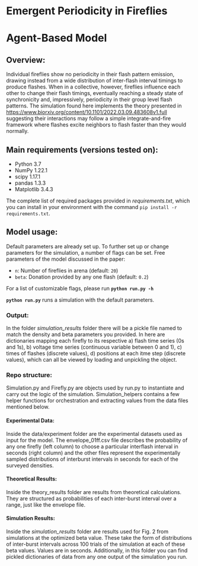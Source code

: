 # Emergent Periodicity in Fireflies
# Agent-Based Model

## Overview:
Individual fireflies show no periodicity in their flash pattern emission, drawing instead from a wide distribution of inter-flash interval timings to produce flashes. When in a collective, however, fireflies influence each other to change their flash timings, eventually reaching a steady state of synchronicity and, impressively, periodicity in their group level flash patterns. The simulation found here implements the theory presented in https://www.biorxiv.org/content/10.1101/2022.03.09.483608v1.full suggesting their interactions may follow a simple integrate-and-fire framework where flashes excite neighbors to flash faster than they would normally.

## Main requirements (versions tested on):
- Python 3.7
- NumPy 1.22.1
- scipy 1.17.1
- pandas 1.3.3
- Matplotlib 3.4.3

The complete list of required packages provided in *requirements.txt*, which you can install in your environment with the command `pip install -r requirements.txt`. 

## Model usage:
Default parameters are already set up. To further set up or change parameters for the simulation, a number of flags can be set. Free parameters of the model discussed in the paper:
- `n`: Number of fireflies in arena (default: `20`)
- `beta`: Donation provided by any one flash (default: `0.2`)

For a list of customizable flags, please run **`python run.py -h`**

**`python run.py`** runs a simulation with the default parameters.

### Output:
In the folder *simulation_results* folder there will be a pickle file named to match the density and beta parameters you provided. In here are dictionaries mapping each firefly to its respective a) flash time series (0s and 1s), b) voltage time series (continuous variable between 0 and 1), c) times of flashes (discrete values), d) positions at each itme step (discrete values), which can all be viewed by loading and unpickling the object.


### Repo structure:
Simulation.py and Firefly.py are objects used by run.py to instantiate and carry out the logic of the simulation. Simulation_helpers contains a few helper functions for orchestration and extracting values from the data files mentioned below.

#### Experimental Data:
Inside the data/experiment folder are the experimental datasets used as input for the model. The envelope_01ff.csv file describes the probability of any one firefly (left column) to choose a particular interflash interval in seconds (right column) and the other files represent the experimentally sampled distributions of interburst intervals in seconds for each of the surveyed densities. 

#### Theoretical Results:
Inside the theory_results folder are results from theoretical calculations. They are structured as probabilities of each inter-burst interval over a range, just like the envelope file.

#### Simulation Results:
Inside the *simulation_results* folder are results used for Fig. 2 from simulations at the optimized beta value. These take the form of distributions of inter-burst intervals across 100 trials of the simulation at each of these beta values. Values are in seconds. Additionally, in this folder you can find pickled dictionaries of data from any one output of the simulation you run.
